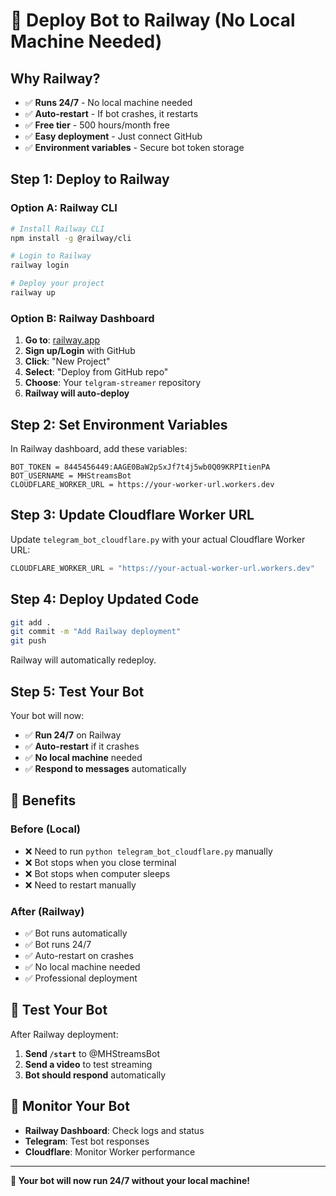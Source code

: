 # 🚀 Deploy Bot to Railway (No Local Machine Needed)

## Why Railway?

- ✅ **Runs 24/7** - No local machine needed
- ✅ **Auto-restart** - If bot crashes, it restarts
- ✅ **Free tier** - 500 hours/month free
- ✅ **Easy deployment** - Just connect GitHub
- ✅ **Environment variables** - Secure bot token storage

## Step 1: Deploy to Railway

### **Option A: Railway CLI**

```bash
# Install Railway CLI
npm install -g @railway/cli

# Login to Railway
railway login

# Deploy your project
railway up
```

### **Option B: Railway Dashboard**

1. **Go to**: [railway.app](https://railway.app)
2. **Sign up/Login** with GitHub
3. **Click**: "New Project"
4. **Select**: "Deploy from GitHub repo"
5. **Choose**: Your `telgram-streamer` repository
6. **Railway will auto-deploy**

## Step 2: Set Environment Variables

In Railway dashboard, add these variables:

```
BOT_TOKEN = 8445456449:AAGE0BaW2pSxJf7t4j5wb0Q09KRPItienPA
BOT_USERNAME = MHStreamsBot
CLOUDFLARE_WORKER_URL = https://your-worker-url.workers.dev
```

## Step 3: Update Cloudflare Worker URL

Update `telegram_bot_cloudflare.py` with your actual Cloudflare Worker URL:

```python
CLOUDFLARE_WORKER_URL = "https://your-actual-worker-url.workers.dev"
```

## Step 4: Deploy Updated Code

```bash
git add .
git commit -m "Add Railway deployment"
git push
```

Railway will automatically redeploy.

## Step 5: Test Your Bot

Your bot will now:

- ✅ **Run 24/7** on Railway
- ✅ **Auto-restart** if it crashes
- ✅ **No local machine** needed
- ✅ **Respond to messages** automatically

## 🎯 **Benefits**

### **Before (Local)**

- ❌ Need to run `python telegram_bot_cloudflare.py` manually
- ❌ Bot stops when you close terminal
- ❌ Bot stops when computer sleeps
- ❌ Need to restart manually

### **After (Railway)**

- ✅ Bot runs automatically
- ✅ Bot runs 24/7
- ✅ Auto-restart on crashes
- ✅ No local machine needed
- ✅ Professional deployment

## 📱 **Test Your Bot**

After Railway deployment:

1. **Send `/start`** to @MHStreamsBot
2. **Send a video** to test streaming
3. **Bot should respond** automatically

## 🔧 **Monitor Your Bot**

- **Railway Dashboard**: Check logs and status
- **Telegram**: Test bot responses
- **Cloudflare**: Monitor Worker performance

---

**🎉 Your bot will now run 24/7 without your local machine!**
